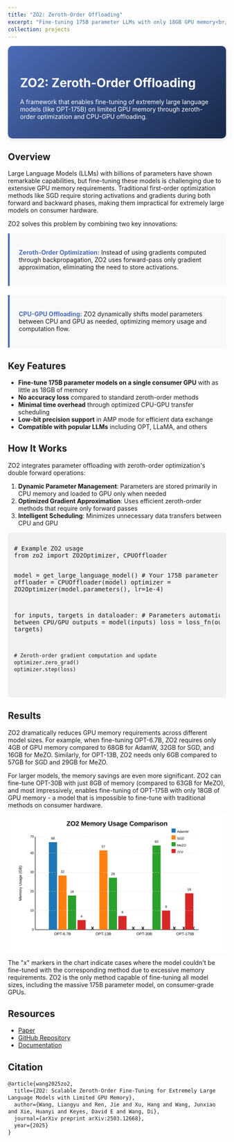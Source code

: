 ```yaml
---
title: "ZO2: Zeroth-Order Offloading"
excerpt: "Fine-tuning 175B parameter LLMs with only 18GB GPU memory<br/><img src='/images/zo2_hero.svg' alt='ZO2 Architecture'>"
collection: projects
---
```


<style>
.project-header {
  background: linear-gradient(135deg, #4b6cb7 0%, #182848 100%);
  color: white;
  padding: 2em;
  border-radius: 10px;
  margin-bottom: 2em;
  box-shadow: 0 4px 6px rgba(0,0,0,0.1);
}
.feature-box {
  background-color: #f8f9fa;
  border-left: 4px solid #4b6cb7;
  padding: 1.5em;
  margin-bottom: 1.5em;
  border-radius: 0 5px 5px 0;
}
.code-sample {
  background-color: #f1f1f1;
  border-radius: 5px;
  padding: 1em;
  overflow-x: auto;
  font-family: monospace;
  margin-bottom: 1.5em;
}
.highlight-text {
  font-weight: bold;
  color: #4b6cb7;
}
</style>

<div class="project-header">
  <h1>ZO2: Zeroth-Order Offloading</h1>
  <p>A framework that enables fine-tuning of extremely large language models (like OPT-175B) on limited GPU memory through zeroth-order optimization and CPU-GPU offloading.</p>
</div>

## Overview

Large Language Models (LLMs) with billions of parameters have shown remarkable capabilities, but fine-tuning these models is challenging due to extensive GPU memory requirements. Traditional first-order optimization methods like SGD require storing activations and gradients during both forward and backward phases, making them impractical for extremely large models on consumer hardware.

ZO2 solves this problem by combining two key innovations:

<div class="feature-box">
  <p><span class="highlight-text">Zeroth-Order Optimization:</span> Instead of using gradients computed through backpropagation, ZO2 uses forward-pass only gradient approximation, eliminating the need to store activations.</p>
</div>

<div class="feature-box">
  <p><span class="highlight-text">CPU-GPU Offloading:</span> ZO2 dynamically shifts model parameters between CPU and GPU as needed, optimizing memory usage and computation flow.</p>
</div>

## Key Features

- **Fine-tune 175B parameter models on a single consumer GPU** with as little as 18GB of memory
- **No accuracy loss** compared to standard zeroth-order methods
- **Minimal time overhead** through optimized CPU-GPU transfer scheduling
- **Low-bit precision support** in AMP mode for efficient data exchange
- **Compatible with popular LLMs** including OPT, LLaMA, and others

## How It Works

ZO2 integrates parameter offloading with zeroth-order optimization's double forward operations:

1. **Dynamic Parameter Management**: Parameters are stored primarily in CPU memory and loaded to GPU only when needed
2. **Optimized Gradient Approximation**: Uses efficient zeroth-order methods that require only forward passes
3. **Intelligent Scheduling**: Minimizes unnecessary data transfers between CPU and GPU

<div class="code-sample">
<pre>
# Example ZO2 usage
from zo2 import ZO2Optimizer, CPUOffloader

model = get_large_language_model()  # Your 175B parameter model
offloader = CPUOffloader(model)
optimizer = ZO2Optimizer(model.parameters(), lr=1e-4)

for inputs, targets in dataloader:
    # Parameters automatically managed between CPU/GPU
    outputs = model(inputs)
    loss = loss_fn(outputs, targets)
    
    # Zeroth-order gradient computation and update
    optimizer.zero_grad()
    optimizer.step(loss)
</pre>
</div>

## Results

ZO2 dramatically reduces GPU memory requirements across different model sizes. For example, when fine-tuning OPT-6.7B, ZO2 requires only 4GB of GPU memory compared to 68GB for AdamW, 32GB for SGD, and 16GB for MeZO. Similarly, for OPT-13B, ZO2 needs only 6GB compared to 57GB for SGD and 29GB for MeZO.

For larger models, the memory savings are even more significant. ZO2 can fine-tune OPT-30B with just 8GB of memory (compared to 63GB for MeZO), and most impressively, enables fine-tuning of OPT-175B with only 18GB of GPU memory - a model that is impossible to fine-tune with traditional methods on consumer hardware.

![Memory Usage Comparison](/images/zo2_performance.svg)

The "x" markers in the chart indicate cases where the model couldn't be fine-tuned with the corresponding method due to excessive memory requirements. ZO2 is the only method capable of fine-tuning all model sizes, including the massive 175B parameter model, on consumer-grade GPUs.

## Resources

- [Paper](https://arxiv.org/abs/2503.12668)
- [GitHub Repository](https://github.com/liangyuwang/zo2)
- [Documentation](https://github.com/liangyuwang/zo2/wiki)

## Citation

```
@article{wang2025zo2,
  title={ZO2: Scalable Zeroth-Order Fine-Tuning for Extremely Large Language Models with Limited GPU Memory},
  author={Wang, Liangyu and Ren, Jie and Xu, Hang and Wang, Junxiao and Xie, Huanyi and Keyes, David E and Wang, Di},
  journal={arXiv preprint arXiv:2503.12668},
  year={2025}
}
``` 
